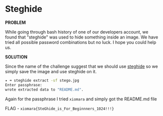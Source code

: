 # Steghide

__PROBLEM__

While going through bash history of one of our developers account, we found that "steghide" was used to hide something inside an image. We have tried all possible password combinations but no luck. I hope you could help us.

__SOLUTION__

Since the name of the challenge suggest that we should use [steghide](https://github.com/StefanoDeVuono/steghide) so we simply save the image and use steghide on it.

```bash
✦ ➜ steghide extract -sf stego.jpg
Enter passphrase:
wrote extracted data to "README.md".
```
Again for the passphrase I tried `xiomara` and simply got the README.md file

FLAG - `xiomara{SteGhide_is_For_Beginnners_1024!!!}`
